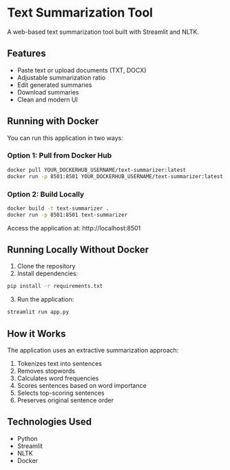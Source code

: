 # Text Summarization Tool

A web-based text summarization tool built with Streamlit and NLTK.

## Features

- Paste text or upload documents (TXT, DOCX)
- Adjustable summarization ratio
- Edit generated summaries
- Download summaries
- Clean and modern UI

## Running with Docker

You can run this application in two ways:

### Option 1: Pull from Docker Hub
```bash
docker pull YOUR_DOCKERHUB_USERNAME/text-summarizer:latest
docker run -p 8501:8501 YOUR_DOCKERHUB_USERNAME/text-summarizer:latest
```

### Option 2: Build Locally
```bash
docker build -t text-summarizer .
docker run -p 8501:8501 text-summarizer
```

Access the application at: http://localhost:8501

## Running Locally Without Docker

1. Clone the repository
2. Install dependencies:
```bash
pip install -r requirements.txt
```
3. Run the application:
```bash
streamlit run app.py
```

## How it Works

The application uses an extractive summarization approach:
1. Tokenizes text into sentences
2. Removes stopwords
3. Calculates word frequencies
4. Scores sentences based on word importance
5. Selects top-scoring sentences
6. Preserves original sentence order

## Technologies Used

- Python
- Streamlit
- NLTK
- Docker
